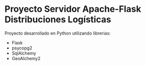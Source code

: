 # Proyecto Servidor Apache-Flask Distribuciones Logísticas

Proyecto desarrollado en Python utilizando librerias:
* Flask
* psycopg2
* SqlAlchemy
* GeoAlchemy2

